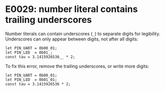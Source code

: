 # E0029: number literal contains trailing underscores

Number literals can contain underscores (`_`) to separate digits for legibility.
Underscores can only appear between digits, not after all digits:

    let PIN_UART = 0b00_01;
    let PIN_LED  = 0b01_;
    const tau = 3.1415926536__ * 2;

To fix this error, remove the trailing underscores, or write more digits:

    let PIN_UART = 0b00_01;
    let PIN_LED  = 0b01_01;
    const tau = 3.1415926536 * 2;
